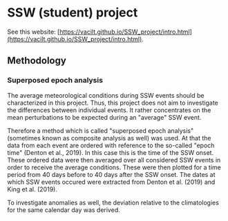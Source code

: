 # SSW (student) project

See this website: [https://vacilt.github.io/SSW_project/intro.html](https://vacilt.github.io/SSW_project/intro.html).

## Methodology
### Superposed epoch analysis
The average meteorological conditions during SSW events should be characterized in this
project. Thus, this project does not aim to investigate the differences between individual
events. It rather concentrates on the mean perturbations to be expected during an "average"
SSW event.

Therefore a method which is called "superposed epoch analysis" (sometimes known as composite analysis as well) was used. At that the data from each event are ordered with reference to
the so-called "epoch time" (Denton et al., 2019). In this case this is the time of the SSW onset.
These ordered data were then averaged over all considered SSW events in order to receive the
average conditions. These were then plotted for a time period from 40 days before to 40 days
after the SSW onset. The dates at which SSW events occured were extracted from Denton
et al. (2019) and King et al. (2019).

To investigate anomalies as well, the deviation relative to the climatologies for the same calendar
day was derived.


